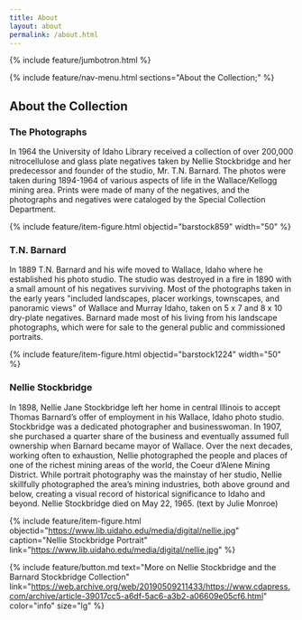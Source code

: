 ```yaml
---
title: About
layout: about
permalink: /about.html
---
```

{% include feature/jumbotron.html %} 

{% include feature/nav-menu.html sections="About the Collection;" %} 

## About the Collection

### The Photographs 

In 1964 the University of Idaho Library received a collection of over 200,000 nitrocellulose and glass plate negatives taken by Nellie Stockbridge and her predecessor and founder of the studio, Mr. T.N. Barnard. The photos were taken during 1894-1964 of various aspects of life in the Wallace/Kellogg mining area. Prints were made of many of the negatives, and the photographs and negatives were cataloged by the Special Collection Department.

{% include feature/item-figure.html objectid="barstock859" width="50" %}

### T.N. Barnard

In 1889 T.N. Barnard and his wife moved to Wallace, Idaho where he established his photo studio. The studio was destroyed in a fire in 1890 with a small amount of his negatives surviving. Most of the photographs taken in the early years "included landscapes, placer workings, townscapes, and panoramic views" of Wallace and Murray Idaho, taken on 5 x 7 and 8 x 10 dry-plate negatives. Barnard made most of his living from his landscape photographs, which were for sale to the general public and commissioned portraits.

{% include feature/item-figure.html objectid="barstock1224" width="50" %}

### Nellie Stockbridge

In 1898, Nellie Jane Stockbridge left her home in central Illinois to accept Thomas Barnard’s offer of employment in his Wallace, Idaho photo studio. Stockbridge was a dedicated photographer and businesswoman. In 1907, she purchased a quarter share of the business and eventually assumed full ownership when Barnard became mayor of Wallace. Over the next decades, working often to exhaustion, Nellie photographed the people and places of one of the richest mining areas of the world, the Coeur d’Alene Mining District. While portrait photography was the mainstay of her studio, Nellie skillfully photographed the area’s mining industries, both above ground and below, creating a visual record of historical significance to Idaho and beyond. Nellie Stockbridge died on May 22, 1965. (text by Julie Monroe)

{% include feature/item-figure.html objectid="https://www.lib.uidaho.edu/media/digital/nellie.jpg" caption="Nellie Stockbridge Portrait" link="https://www.lib.uidaho.edu/media/digital/nellie.jpg" %}

{% include feature/button.md text="More on Nellie Stockbridge and the Barnard Stockbridge Collection" link="https://web.archive.org/web/20190509211433/https://www.cdapress.com/archive/article-39017cc5-a6df-5ac6-a3b2-a06609e05cf6.html" color="info" size="lg" %}

<div class="clearfix"></div>

